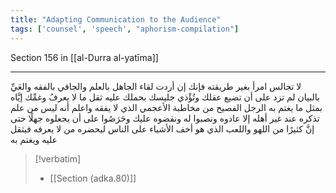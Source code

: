 ```yaml
---
title: "Adapting Communication to the Audience"
tags: ['counsel', 'speech', "aphorism-compilation"]
---
```


 Section 156 in [[al-Durra al-yatīma]]

---
لا تجالس امرأ بغير طريقته فإنك إن أردت لقاء الجاهل بالعلم والجافي بالفقه والعَيِّ بالبيان لم تزد على أن تضيع عقلك وتُؤْذي جليسك بحملك عليه ثقل ما لا يعرفُ وغمِّك إيَّاه بمثل ما يغتم به الرجل الفصيح من مخاطبة الأعجمي الذي لا يفقه واعلم أنه ليس من علم تذكره عند غير أهله إلا عادوه ونصبوا له ونقضوه عليك وحَرَصُوا على أن يجعلوه جهلًا حتى إنَّ كثيرًا من اللهو واللعب الذي هو أخف الأشياء على الناس ليحضره من لا يعرفه فيثقل عليه ويغتم به

> [!verbatim]
> - [[Section (adka.80)]]
